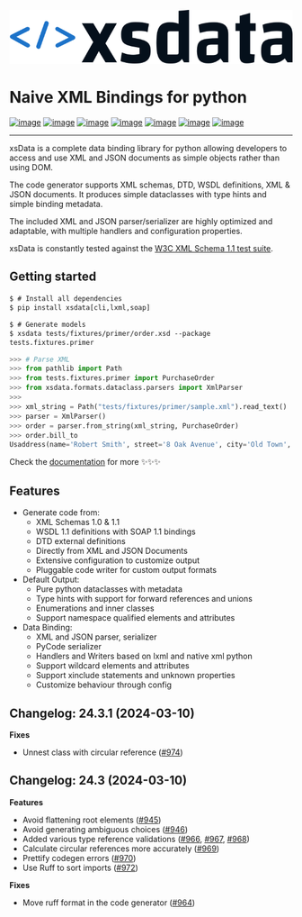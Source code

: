 [![image](https://github.com/tefra/xsdata/raw/main/docs/logo.svg)](https://xsdata.readthedocs.io/)

# Naive XML Bindings for python

[![image](https://github.com/tefra/xsdata/workflows/tests/badge.svg)](https://github.com/tefra/xsdata/actions)
[![image](https://readthedocs.org/projects/xsdata/badge)](https://xsdata.readthedocs.io/)
[![image](https://codecov.io/gh/tefra/xsdata/branch/main/graph/badge.svg)](https://codecov.io/gh/tefra/xsdata)
[![image](https://img.shields.io/github/languages/top/tefra/xsdata.svg)](https://xsdata.readthedocs.io/)
[![image](https://www.codefactor.io/repository/github/tefra/xsdata/badge)](https://www.codefactor.io/repository/github/tefra/xsdata)
[![image](https://img.shields.io/pypi/pyversions/xsdata.svg)](https://pypi.org/pypi/xsdata/)
[![image](https://img.shields.io/pypi/v/xsdata.svg)](https://pypi.org/pypi/xsdata/)

---

xsData is a complete data binding library for python allowing developers to access and
use XML and JSON documents as simple objects rather than using DOM.

The code generator supports XML schemas, DTD, WSDL definitions, XML & JSON documents. It
produces simple dataclasses with type hints and simple binding metadata.

The included XML and JSON parser/serializer are highly optimized and adaptable, with
multiple handlers and configuration properties.

xsData is constantly tested against the
[W3C XML Schema 1.1 test suite](https://github.com/tefra/xsdata-w3c-tests).

## Getting started

```console
$ # Install all dependencies
$ pip install xsdata[cli,lxml,soap]
```

```console
$ # Generate models
$ xsdata tests/fixtures/primer/order.xsd --package tests.fixtures.primer
```

```python
>>> # Parse XML
>>> from pathlib import Path
>>> from tests.fixtures.primer import PurchaseOrder
>>> from xsdata.formats.dataclass.parsers import XmlParser
>>>
>>> xml_string = Path("tests/fixtures/primer/sample.xml").read_text()
>>> parser = XmlParser()
>>> order = parser.from_string(xml_string, PurchaseOrder)
>>> order.bill_to
Usaddress(name='Robert Smith', street='8 Oak Avenue', city='Old Town', state='PA', zip=Decimal('95819'), country='US')
```

Check the [documentation](https://xsdata.readthedocs.io) for more ✨✨✨

## Features

- Generate code from:
  - XML Schemas 1.0 & 1.1
  - WSDL 1.1 definitions with SOAP 1.1 bindings
  - DTD external definitions
  - Directly from XML and JSON Documents
  - Extensive configuration to customize output
  - Pluggable code writer for custom output formats
- Default Output:
  - Pure python dataclasses with metadata
  - Type hints with support for forward references and unions
  - Enumerations and inner classes
  - Support namespace qualified elements and attributes
- Data Binding:
  - XML and JSON parser, serializer
  - PyCode serializer
  - Handlers and Writers based on lxml and native xml python
  - Support wildcard elements and attributes
  - Support xinclude statements and unknown properties
  - Customize behaviour through config

## Changelog: 24.3.1 (2024-03-10)

**Fixes**

- Unnest class with circular reference
  ([#974](https://github.com/tefra/xsdata/pull/974))

## Changelog: 24.3 (2024-03-10)

**Features**

- Avoid flattening root elements ([#945](https://github.com/tefra/xsdata/pull/945))
- Avoid generating ambiguous choices ([#946](https://github.com/tefra/xsdata/pull/946))
- Added various type reference validations
  ([#966](https://github.com/tefra/xsdata/pull/966),
  [#967](https://github.com/tefra/xsdata/pull/967),
  [#968](https://github.com/tefra/xsdata/pull/968))
- Calculate circular references more accurately
  ([#969](https://github.com/tefra/xsdata/pull/969))
- Prettify codegen errors ([#970](https://github.com/tefra/xsdata/pull/970))
- Use Ruff to sort imports ([#972](https://github.com/tefra/xsdata/pull/972))

**Fixes**

- Move ruff format in the code generator
  ([#964](https://github.com/tefra/xsdata/pull/964))

